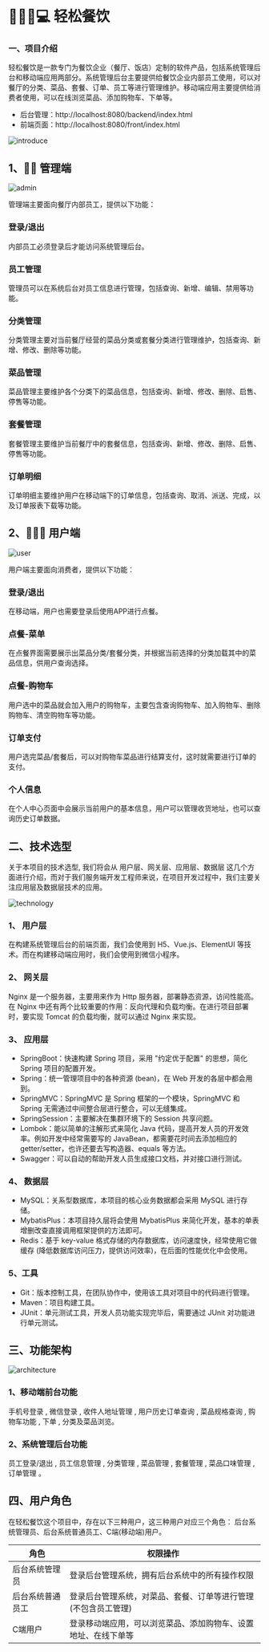 # 🍔🍟📱💻 轻松餐饮

### 一、项目介绍
轻松餐饮是一款专门为餐饮企业（餐厅、饭店）定制的软件产品，包括系统管理后台和移动端应用两部分。系统管理后台主要提供给餐饮企业内部员工使用，可以对餐厅的分类、菜品、套餐、订单、员工等进行管理维护。移动端应用主要提供给消费者使用，可以在线浏览菜品、添加购物车、下单等。


- 后台管理：http://localhost:8080/backend/index.html
- 前端页面：http://localhost:8080/front/index.html


![introduce](doc/img/introduce.png)


## 1、🧑‍💼 管理端

![admin](doc/img/admin.png)

管理端主要面向餐厅内部员工，提供以下功能：

### 登录/退出

内部员工必须登录后才能访问系统管理后台。

### 员工管理

管理员可以在系统后台对员工信息进行管理，包括查询、新增、编辑、禁用等功能。

### 分类管理

分类管理主要对当前餐厅经营的菜品分类或套餐分类进行管理维护，包括查询、新增、修改、删除等功能。

### 菜品管理

菜品管理主要维护各个分类下的菜品信息，包括查询、新增、修改、删除、启售、停售等功能。

### 套餐管理

套餐管理主要维护当前餐厅中的套餐信息，包括查询、新增、修改、删除、启售、停售等功能。

### 订单明细

订单明细主要维护用户在移动端下的订单信息，包括查询、取消、派送、完成，以及订单报表下载等功能。

## 2、🧑‍🤝‍🧑 用户端

![user](doc/img/user.png)

用户端主要面向消费者，提供以下功能：

### 登录/退出

在移动端，用户也需要登录后使用APP进行点餐。

### 点餐-菜单

在点餐界面需要展示出菜品分类/套餐分类，并根据当前选择的分类加载其中的菜品信息，供用户查询选择。

### 点餐-购物车

用户选中的菜品就会加入用户的购物车，主要包含查询购物车、加入购物车、删除购物车、清空购物车等功能。

### 订单支付

用户选完菜品/套餐后，可以对购物车菜品进行结算支付，这时就需要进行订单的支付。

### 个人信息

在个人中心页面中会展示当前用户的基本信息，用户可以管理收货地址，也可以查询历史订单数据。


## 二、技术选型

关于本项目的技术选型, 我们将会从 用户层、网关层、应用层、数据层 这几个方面进行介绍，而对于我们服务端开发工程师来说，在项目开发过程中，我们主要关注应用层及数据层技术的应用。

![technology](doc/img/technology.png)

### 1、 用户层

在构建系统管理后台的前端页面，我们会使用到 H5、Vue.js、ElementUI 等技术。而在构建移动端应用时，我们会使用到微信小程序。

### 2、 网关层

Nginx 是一个服务器，主要用来作为 Http 服务器，部署静态资源，访问性能高。在 Nginx 中还有两个比较重要的作用：反向代理和负载均衡。在进行项目部署时，要实现 Tomcat 的负载均衡，就可以通过 Nginx 来实现。

### 3、 应用层

- SpringBoot：快速构建 Spring 项目，采用 "约定优于配置" 的思想，简化 Spring 项目的配置开发。
- Spring：统一管理项目中的各种资源 (bean)，在 Web 开发的各层中都会用到。
- SpringMVC：SpringMVC 是 Spring 框架的一个模块，SpringMVC 和 Spring 无需通过中间整合层进行整合，可以无缝集成。
- SpringSession：主要解决在集群环境下的 Session 共享问题。
- Lombok：能以简单的注解形式来简化 Java 代码，提高开发人员的开发效率。例如开发中经常需要写的 JavaBean，都需要花时间去添加相应的 getter/setter，也许还要去写构造器、equals 等方法。
- Swagger：可以自动的帮助开发人员生成接口文档，并对接口进行测试。

### 4、 数据层

- MySQL：关系型数据库，本项目的核心业务数据都会采用 MySQL 进行存储。
- MybatisPlus：本项目持久层将会使用 MybatisPlus 来简化开发，基本的单表增删改查直接调用框架提供的方法即可。
- Redis：基于 key-value 格式存储的内存数据库，访问速度快，经常使用它做缓存 (降低数据库访问压力，提供访问效率)，在后面的性能优化中会使用。

### 5、工具

- Git：版本控制工具，在团队协作中，使用该工具对项目中的代码进行管理。
- Maven：项目构建工具。
- JUnit：单元测试工具，开发人员功能实现完毕后，需要通过 JUnit 对功能进行单元测试。

## 三、功能架构

![architecture](doc/img/architecture.png)

### 1、移动端前台功能

手机号登录 , 微信登录 , 收件人地址管理 , 用户历史订单查询 , 菜品规格查询 , 购物车功能 , 下单 , 分类及菜品浏览。

### 2、系统管理后台功能

员工登录/退出 , 员工信息管理 , 分类管理 , 菜品管理 , 套餐管理 , 菜品口味管理 , 订单管理 。

## 四、用户角色

在轻松餐饮这个项目中，存在以下三种用户，这三种用户对应三个角色： 后台系统管理员、后台系统普通员工、C端(移动端)用户。

| 角色             | 权限操作                                                     |
| ---------------- | ------------------------------------------------------------ |
| 后台系统管理员   | 登录后台管理系统，拥有后台系统中的所有操作权限               |
| 后台系统普通员工 | 登录后台管理系统，对菜品、套餐、订单等进行管理 (不包含员工管理) |
| C端用户          | 登录移动端应用，可以浏览菜品、添加购物车、设置地址、在线下单等 |